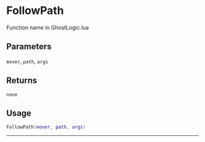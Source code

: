 # FollowPath
Function name in GhostLogic.lua
## Parameters
`mover`, `path`, `args`
## Returns
`none`
## Usage
```lua
FollowPath(mover, path, args)
```
---

